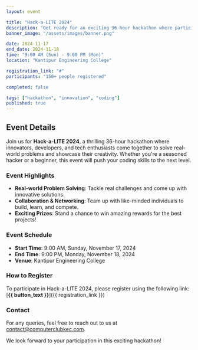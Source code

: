 ```yaml
---
layout: event

title: "Hack-a-LITE 2024"
description: "Get ready for an exciting 36-hour hackathon where participants will tackle real-world problems, innovate solutions, and compete for prizes. The event fosters collaboration, creativity, and intense problem-solving, making it a must-attend event for anyone passionate about coding and tech innovation."
banner_image: "/assets/images/banner.png"

date: 2024-11-17
end_date: 2024-11-18
time: "9:00 AM (Sun) - 9:00 PM (Mon)"
location: "Kantipur Engineering College"

registration_link: "#"
participants: "150+ people registered"

completed: false

tags: ["hackathon", "innovation", "coding"]
published: true
---
```

<!-- Content -->
## Event Details

Join us for **Hack-a-LITE 2024**, a thrilling 36-hour hackathon where innovators, developers, and tech enthusiasts come together to solve real-world problems and showcase their creativity. Whether you're a seasoned hacker or a beginner, this event will push your coding skills to the next level.

### Event Highlights
- **Real-world Problem Solving**: Tackle real challenges and come up with innovative solutions.
- **Collaboration & Networking**: Team up with like-minded individuals to build, learn, and compete.
- **Exciting Prizes**: Stand a chance to win amazing rewards for the best projects!

### Event Schedule
- **Start Time**: 9:00 AM, Sunday, November 17, 2024
- **End Time**: 9:00 PM, Monday, November 18, 2024
- **Venue**: Kantipur Engineering College

### How to Register
To participate in Hack-a-LITE 2024, please register using the following link:  
[**{{ button_text }}**]({{ registration_link }})

### Contact
For any queries, feel free to reach out to us at [contact@computerclubkec.com](mailto:contact@computerclubkec.com).

We look forward to your participation in this exciting hackathon!
